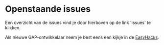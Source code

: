 Openstaande issues
==================

Een overzicht van de issues vind je door hierboven op de link 'Issues'
te klikken.

Als nieuwe GAP-ontwikkelaar neem je best eens een kijkje in de
[EasyHacks](EasyHacks.md).
